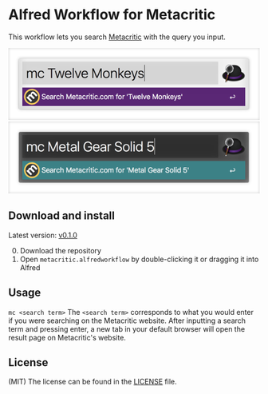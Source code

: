 # Alfred Workflow for Metacritic
This workflow lets you search [Metacritic](http://www.metacritic.com) with the query you input. 

![Alfred interface with light theme](include/search-example-light.png)
![Alfred interface with dark theme](include/search-example-dark.png)

## Download and install
Latest version: [v0.1.0](https://github.com/simeg/alfred-workflow-metacritic/archive/master.zip)

0. Download the repository
0. Open `metacritic.alfredworkflow` by double-clicking it or dragging it into Alfred

## Usage
``
mc <search term>
``
The `<search term>` corresponds to what you would enter if you were searching on the Metacritic website. After inputting a search term and pressing enter, a new tab in your default browser will open the result page on Metacritic's website.

## License
(MIT) The license can be found in the [LICENSE](LICENSE.md) file.
